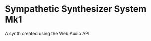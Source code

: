 Sympathetic Synthesizer System Mk1
==================================

A synth created using the Web Audio API.
